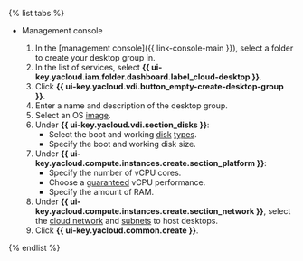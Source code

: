 {% list tabs %}

- Management console

   1. In the [management console]({{ link-console-main }}), select a folder to create your desktop group in.
   1. In the list of services, select **{{ ui-key.yacloud.iam.folder.dashboard.label_cloud-desktop }}**.
   1. Click **{{ ui-key.yacloud.vdi.button_empty-create-desktop-group }}**.
   1. Enter a name and description of the desktop group.
   1. Select an OS [image](../../cloud-desktop/concepts/images.md).
   1. Under **{{ ui-key.yacloud.vdi.section_disks }}**:
      * Select the boot and working [disk](../../cloud-desktop/concepts/disks.md) [types](../../compute/concepts/disk.md#disks-types).
      * Specify the boot and working disk size.
   1. Under **{{ ui-key.yacloud.compute.instances.create.section_platform }}**:
      * Specify the number of vCPU cores.
      * Choose a [guaranteed](../../compute/concepts/performance-levels.md) vCPU performance.
      * Specify the amount of RAM.
   1. Under **{{ ui-key.yacloud.compute.instances.create.section_network }}**, select the [cloud network](../../vpc/concepts/network.md#network) and [subnets](../../vpc/concepts/network.md#subnet) to host desktops.
   1. Click **{{ ui-key.yacloud.common.create }}**.

{% endlist %}
